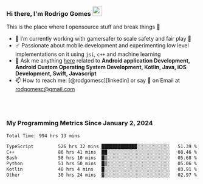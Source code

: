 
### Hi there, I'm Rodrigo Gomes <img src="https://media.giphy.com/media/hvRJCLFzcasrR4ia7z/giphy.gif" width="25px">
This is the place where I opensource stuff and break things 🤣
- 🔭 I’m currently working with gamersafer to scale safety and fair play 💜
- ☄️ Passionate about mobile development and experimenting low level implementations on it using `jsi`, `c++` and machine learning
- 💬 Ask me anything [here](https://github.com/rodgomesc/rodgomesc/issues) related to <b>Android application Development, Android Custom Operating System Development, Kotlin, Java, iOS Development, Swift, Javascript</b>
- 📫 How to reach me: [@rodgomesc][linkedin] or say 👋 on Email at [rodgomesc@gmail.com](mailto:rodgomesc@gmail.com)


<br/>

<!-- 
<picture>
  <img src="/github-metrics.svg" alt="Metrics">
</picture>
-->

</br>

### My Programming Metrics Since January 2, 2024 


<!--START_SECTION:waka-->

```txt
Total Time: 994 hrs 13 mins

TypeScript         526 hrs 32 mins █████████████░░░░░░░░░░░░   51.39 %
C++                86 hrs 41 mins  ██░░░░░░░░░░░░░░░░░░░░░░░   08.46 %
Bash               58 hrs 10 mins  █▒░░░░░░░░░░░░░░░░░░░░░░░   05.68 %
Python             51 hrs 50 mins  █▒░░░░░░░░░░░░░░░░░░░░░░░   05.06 %
Kotlin             40 hrs 4 mins   █░░░░░░░░░░░░░░░░░░░░░░░░   03.91 %
Other              30 hrs 24 mins  ▓░░░░░░░░░░░░░░░░░░░░░░░░   02.97 %
```

<!--END_SECTION:waka-->
